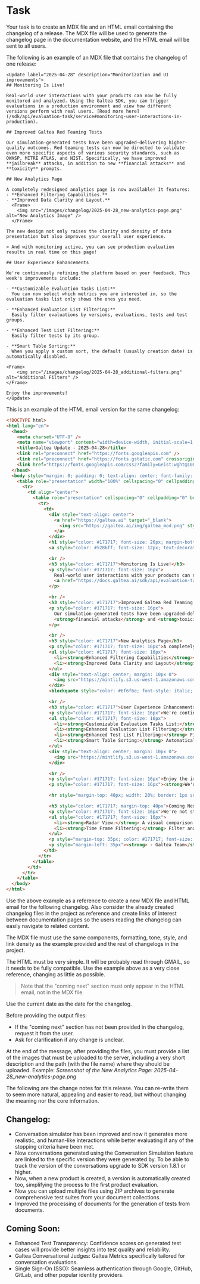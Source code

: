 # Task

Your task is to create an MDX file and an HTML email containing the changelog of a release. The MDX file will be used to generate the changelog page in the documentation website, and the HTML email will be sent to all users.

The following is an example of an MDX file that contains the changelog of one release:
```mdx
<Update label="2025-04-28" description="Monitorization and UI improvements">
## Monitoring Is Live!

Real-world user interactions with your products can now be fully monitored and analyzed. Using the Galtea SDK, you can trigger evaluations in a production environment and view how different versions perform with real users. [Read more here](/sdk/api/evaluation-task/service#monitoring-user-interactions-in-production).

## Improved Galtea Red Teaming Tests

Our simulation-generated tests have been upgraded—delivering higher-quality outcomes. Red teaming tests can now be directed to validate even more specific aspects of various security standards, such as OWASP, MITRE ATLAS, and NIST. Specifically, we have improved **jailbreak** attacks, in addition to new **financial attacks** and **toxicity** prompts.

## New Analytics Page

A completely redesigned analytics page is now available! It features:
- **Enhanced Filtering Capabilities.**
- **Improved Data Clarity and Layout.**  
  <Frame>
    <img src="/images/changelog/2025-04-28_new-analytics-page.png" alt="New Analytics Image" />
  </Frame>

The new design not only raises the clarity and density of data presentation but also improves your overall user experience.

> And with monitoring active, you can see production evaluation results in real time on this page!

## User Experience Enhancements

We're continuously refining the platform based on your feedback. This week's improvements include:

- **Customizable Evaluation Tasks List:**  
  You can now select which metrics you are interested in, so the evaluation tasks list only shows the ones you need.

- **Enhanced Evaluation List Filtering:**  
  Easily filter evaluations by versions, evaluations, tests and test groups.

- **Enhanced Test List Filtering:**  
  Easily filter tests by its group.

- **Smart Table Sorting:**  
  When you apply a custom sort, the default (usually creation date) is automatically disabled.

<Frame>
    <img src="/images/changelog/2025-04-28_additional-filters.png" alt="Additional Filters" />
</Frame>

Enjoy the improvements!
</Update>
```

This is an example of the HTML email version for the same changelog:
```html
<!DOCTYPE html>
<html lang="en">
  <head>
    <meta charset="UTF-8" />
    <meta name="viewport" content="width=device-width, initial-scale=1.0" />
    <title>Galtea Update - 2025-04-28</title>
    <link rel="preconnect" href="https://fonts.googleapis.com" />
    <link rel="preconnect" href="https://fonts.gstatic.com" crossorigin />
    <link href="https://fonts.googleapis.com/css2?family=Geist:wght@100..900&display=swap" rel="stylesheet" />
  </head>
  <body style="margin: 0; padding: 0; text-align: center; font-family: Geist, Poppins, Arial, sans-serif; background-color: #f6f6f5">
    <table role="presentation" width="100%" cellspacing="0" cellpadding="0" border="0">
      <tr>
        <td align="center">
          <table role="presentation" cellspacing="0" cellpadding="0" border="0" style="background-color: #f9f8f4; text-align: left; margin: 20px; padding: 20px; border: 1px solid #e4e4e7; border-radius: 10px; max-width: 600px">
            <tr>
              <td>
                <div style="text-align: center">
                  <a href="https://galtea.ai" target="_blank">
                    <img src="https://galtea.ai/img/galtea_mod.png" style="width: 250px; height: auto" />
                  </a>
                </div>
                <h1 style="color: #171717; font-size: 26px; margin-bottom: 0px">Monitorization and UI Improvements</h1>
                <a style="color: #5286ff; font-size: 12px; text-decoration: none" href="https://docs.galtea.ai/changelog#2025-04-28">2025-04-28</a>

                <br />
                <h3 style="color: #171717">Monitoring Is Live!</h3>
                <p style="color: #171717; font-size: 16px">
                  Real-world user interactions with your products can now be fully monitored and analyzed. Using the Galtea SDK, you can trigger evaluations in a production environment and view how different versions perform with real users.
                  <a href="https://docs.galtea.ai/sdk/api/evaluation-task/service#monitoring-user-interactions-in-production" style="color: #5286ff">Read more here</a>.
                </p>

                <br />
                <h3 style="color: #171717">Improved Galtea Red Teaming Tests</h3>
                <p style="color: #171717; font-size: 16px">
                  Our simulation-generated tests have been upgraded—delivering higher-quality outcomes. Red teaming tests can now validate more specific aspects of standards such as OWASP, MITRE ATLAS, and NIST. We've improved <strong>jailbreak</strong> attacks, and added new
                  <strong>financial attacks</strong> and <strong>toxicity</strong> prompts.
                </p>

                <br />
                <h3 style="color: #171717">New Analytics Page</h3>
                <p style="color: #171717; font-size: 16px">A completely redesigned analytics page is now available! It features:</p>
                <ul style="color: #171717; font-size: 16px">
                  <li><strong>Enhanced Filtering Capabilities</strong></li>
                  <li><strong>Improved Data Clarity and Layout</strong></li>
                </ul>
                <div style="text-align: center; margin: 10px 0">
                  <img src="https://mintlify.s3.us-west-1.amazonaws.com/galtea/images/changelog/2025-04-28_new-analytics-page.png" alt="New Analytics Page" style="max-width: 100%; height: auto; border-radius: 8px" />
                </div>
                <blockquote style="color: #6f6f6e; font-style: italic; font-size: 14px; margin-top: 10px">And with monitoring active, you can see production evaluation results in real time on this page!</blockquote>

                <br />
                <h3 style="color: #171717">User Experience Enhancements</h3>
                <p style="color: #171717; font-size: 16px">We're continuously refining the platform based on your feedback. This week's improvements include:</p>
                <ul style="color: #171717; font-size: 16px">
                  <li><strong>Customizable Evaluation Tasks List:</strong> Show only the metrics you need.</li>
                  <li><strong>Enhanced Evaluation List Filtering:</strong> Filter by versions, evaluations, tests, and test groups.</li>
                  <li><strong>Enhanced Test List Filtering:</strong> Filter tests by their group.</li>
                  <li><strong>Smart Table Sorting:</strong> Automatically disables default sorting when custom sorting is applied.</li>
                </ul>
                <div style="text-align: center; margin: 10px 0">
                  <img src="https://mintlify.s3.us-west-1.amazonaws.com/galtea/images/changelog/2025-04-28_additional-filters.png" alt="Additional Filters" style="max-width: 100%; height: auto; border-radius: 8px" />
                </div>

                <br />
                <p style="color: #171717; font-size: 16px">Enjoy the improvements!</p>
                <p style="color: #171717; font-size: 16px"><strong>We'd love to hear your thoughts</strong> on these new features. Just reply to this email or ping us in the Slack or Discord channels.</p>

                <hr style="margin-top: 40px; width: 20%; border: 1px solid #e4e4e7" />

                <h3 style="color: #171717; margin-top: 40px">Coming Next</h3>
                <p style="color: #171717; font-size: 16px">We're not stopping here! Soon you'll see new capabilities on the analytics page:</p>
                <ul style="color: #171717; font-size: 16px">
                  <li><strong>Radar View:</strong> A visual comparison of metrics to quickly assess model performance.</li>
                  <li><strong>Time Frame Filtering:</strong> Filter analytics data by date ranges to track progress over time.</li>
                </ul>
                <p style="margin-top: 35px; color: #171717; font-size: 16px">Stay tuned!</p>
                <p style="margin-left: 35px"><strong> - Galtea Team</strong></p>
              </td>
            </tr>
          </table>
        </td>
      </tr>
    </table>
  </body>
</html>
```
Use the above example as a reference to create a new MDX file and HTML email for the following changelog. Also consider the already created changelog files in the project as reference and create links of interest between documentation pages so the users reading the changelog can easily navigate to related content.

The MDX file must use the same components, formatting, tone, style, and link density as the example provided and the rest of changelogs in the project.

The HTML must be very simple. It will be probably read through GMAIL, so it needs to be fully compatible. Use the example above as a very close reference, changing as little as possible.

> Note that the "coming next" section must only appear in the HTML email, not in the MDX file.

Use the current date as the date for the changelog.

Before providing the output files: 
 - If the "coming next" section has not been provided in the changelog, request it from the user.
 - Ask for clarification if any change is unclear.

At the end of the message, after providing the files, you must provide a list of the images that must be uploaded to the server, including a very short description and the path (with the file name) where they should be uploaded. Example: *Screenshot of the New Analytics Page: 2025-04-28_new-analytics-page.png*

The following are the change notes for this release. You can re-write them to seem more natural, appealing and easier to read, but without changing the meaning nor the core information.

## Changelog:
 - Conversation simulator has been improved and now it generates more realistic, and human-like interactions while better evaluating if any of the stopping criteria have been met.
 - Now conversations generated using the Conversation Simulation feature are linked to the specific version they were generated by. To be able to track the version of the conversations upgrade to SDK version 1.8.1 or higher.
 - Now, when a new product is created, a version is automatically created too, simplifying the process to the first product evaluation.
 - Now you can upload multiple files using ZIP archives to generate comprehensive test suites from your document collections.
 - Improved the processing of documents for the generation of tests from documents.

## Coming Soon:
 - Enhanced Test Transparency: Confidence scores on generated test cases will provide better insights into test quality and reliability.
 - Galtea Conversational Judges: Galtea Metrics specifically tailored for conversation evaluations.
 - Single Sign-On (SSO): Seamless authentication through Google, GitHub, GitLab, and other popular identity providers.